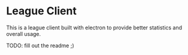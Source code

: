 League Client
=============

This is a league client built with electron to provide better statistics and overall usage.

TODO: fill out the readme ;)